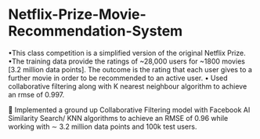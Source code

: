 # Netflix-Prize-Movie-Recommendation-System
•This class competition is a simplified version of the original Netflix Prize. •The training data provide the ratings of ~28,000 users for ~1800 movies [3.2 million data points]. The outcome is the rating that each user gives to a further movie in order to be recommended to an active user. • Used collaborative filtering along with K nearest neighbour algorithm to achieve an rmse of 0.997.

 Implemented a ground up Collaborative Filtering model with Facebook AI Similarity Search/ KNN algorithms to achieve an RMSE 
of 0.96 while working with ∼ 3.2 million data points and 100k test users.
